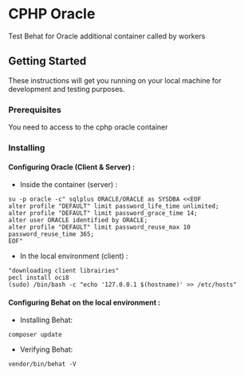 # CPHP Oracle

Test Behat for Oracle additional container called by workers 

## Getting Started

These instructions will get you running on your local machine for development and testing purposes. 

### Prerequisites

You need to access to the cphp oracle container
 
### Installing

#### Configuring Oracle (Client & Server) :

* Inside the container (server) :
```
su -p oracle -c" sqlplus ORACLE/ORACLE as SYSDBA <<EOF
alter profile "DEFAULT" limit password_life_time unlimited;
alter profile "DEFAULT" limit password_grace_time 14;
alter user ORACLE identified by ORACLE;
alter profile "DEFAULT" limit password_reuse_max 10 password_reuse_time 365;
EOF"
```

* In the local environment (client) :
```
"downloading client librairies"
pecl install oci8
(sudo) /bin/bash -c "echo '127.0.0.1 $(hostname)' >> /etc/hosts"
```

#### Configuring Behat on the local environment :
* Installing Behat:
```
composer update
```
* Verifying Behat:
```
vendor/bin/behat -V
```
